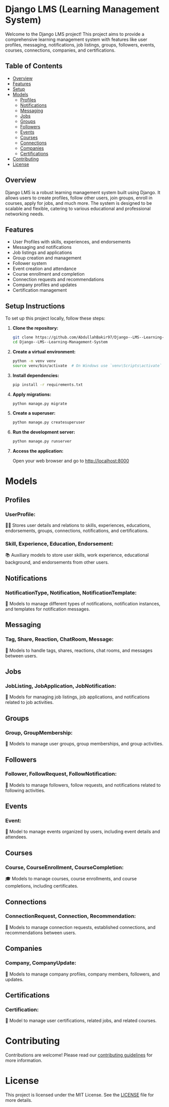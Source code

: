 # Django LMS (Learning Management System)

Welcome to the Django LMS project! This project aims to provide a comprehensive learning management system with features like user profiles, messaging, notifications, job listings, groups, followers, events, courses, connections, companies, and certifications.

## Table of Contents
- [Overview](#overview)
- [Features](#features)
- [Setup](#setup)
- [Models](#models)
  - [Profiles](#profiles)
  - [Notifications](#notifications)
  - [Messaging](#messaging)
  - [Jobs](#jobs)
  - [Groups](#groups)
  - [Followers](#followers)
  - [Events](#events)
  - [Courses](#courses)
  - [Connections](#connections)
  - [Companies](#companies)
  - [Certifications](#certifications)
- [Contributing](#contributing)
- [License](#license)

## Overview

Django LMS is a robust learning management system built using Django. It allows users to create profiles, follow other users, join groups, enroll in courses, apply for jobs, and much more. The system is designed to be scalable and flexible, catering to various educational and professional networking needs.

## Features

- User Profiles with skills, experiences, and endorsements
- Messaging and notifications
- Job listings and applications
- Group creation and management
- Follower system
- Event creation and attendance
- Course enrollment and completion
- Connection requests and recommendations
- Company profiles and updates
- Certification management

## Setup Instructions

To set up this project locally, follow these steps:

1. **Clone the repository:**

    ```bash
    git clone https://github.com/AbdullahBakir97/Django--LMS--Learning-Management-System.git
    cd Django--LMS--Learning-Management-System
    ```

2. **Create a virtual environment:**

    ```bash
    python -m venv venv
    source venv/bin/activate  # On Windows use `venv\Scripts\activate`
    ```

3. **Install dependencies:**

    ```bash
    pip install -r requirements.txt
    ```

4. **Apply migrations:**

    ```bash
    python manage.py migrate
    ```

5. **Create a superuser:**

    ```bash
    python manage.py createsuperuser
    ```

6. **Run the development server:**

    ```bash
    python manage.py runserver
    ```

7. **Access the application:**

    Open your web browser and go to [http://localhost:8000](http://localhost:8000)



# Models

## Profiles

### UserProfile:
🧑‍💼 Stores user details and relations to skills, experiences, educations, endorsements, groups, connections, notifications, and certifications.

### Skill, Experience, Education, Endorsement:
📚 Auxiliary models to store user skills, work experience, educational background, and endorsements from other users.

## Notifications

### NotificationType, Notification, NotificationTemplate:
🔔 Models to manage different types of notifications, notification instances, and templates for notification messages.

## Messaging

### Tag, Share, Reaction, ChatRoom, Message:
💬 Models to handle tags, shares, reactions, chat rooms, and messages between users.

## Jobs

### JobListing, JobApplication, JobNotification:
💼 Models for managing job listings, job applications, and notifications related to job activities.

## Groups

### Group, GroupMembership:
👥 Models to manage user groups, group memberships, and group activities.

## Followers

### Follower, FollowRequest, FollowNotification:
🔗 Models to manage followers, follow requests, and notifications related to following activities.

## Events

### Event:
📅 Model to manage events organized by users, including event details and attendees.

## Courses

### Course, CourseEnrollment, CourseCompletion:
🎓 Models to manage courses, course enrollments, and course completions, including certificates.

## Connections

### ConnectionRequest, Connection, Recommendation:
🤝 Models to manage connection requests, established connections, and recommendations between users.

## Companies

### Company, CompanyUpdate:
🏢 Models to manage company profiles, company members, followers, and updates.

## Certifications

### Certification:
📜 Model to manage user certifications, related jobs, and related courses.

# Contributing
Contributions are welcome! Please read our [contributing guidelines](CONTRIBUTING.md) for more information.

# License
This project is licensed under the MIT License. See the [LICENSE](LICENSE) file for more details.
